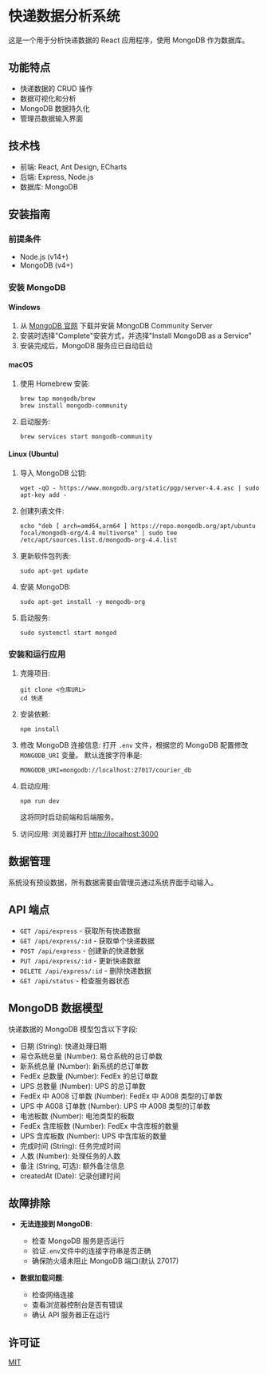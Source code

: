 # 快递数据分析系统

这是一个用于分析快递数据的 React 应用程序，使用 MongoDB 作为数据库。

## 功能特点

- 快递数据的 CRUD 操作
- 数据可视化和分析
- MongoDB 数据持久化
- 管理员数据输入界面

## 技术栈

- 前端: React, Ant Design, ECharts
- 后端: Express, Node.js
- 数据库: MongoDB

## 安装指南

### 前提条件

- Node.js (v14+)
- MongoDB (v4+)

### 安装 MongoDB

#### Windows

1. 从 [MongoDB 官网](https://www.mongodb.com/try/download/community) 下载并安装 MongoDB Community Server
2. 安装时选择"Complete"安装方式，并选择"Install MongoDB as a Service"
3. 安装完成后，MongoDB 服务应已自动启动

#### macOS

1. 使用 Homebrew 安装:
   ```
   brew tap mongodb/brew
   brew install mongodb-community
   ```
2. 启动服务:
   ```
   brew services start mongodb-community
   ```

#### Linux (Ubuntu)

1. 导入 MongoDB 公钥:
   ```
   wget -qO - https://www.mongodb.org/static/pgp/server-4.4.asc | sudo apt-key add -
   ```
2. 创建列表文件:
   ```
   echo "deb [ arch=amd64,arm64 ] https://repo.mongodb.org/apt/ubuntu focal/mongodb-org/4.4 multiverse" | sudo tee /etc/apt/sources.list.d/mongodb-org-4.4.list
   ```
3. 更新软件包列表:
   ```
   sudo apt-get update
   ```
4. 安装 MongoDB:
   ```
   sudo apt-get install -y mongodb-org
   ```
5. 启动服务:
   ```
   sudo systemctl start mongod
   ```

### 安装和运行应用

1. 克隆项目:

   ```
   git clone <仓库URL>
   cd 快递
   ```

2. 安装依赖:

   ```
   npm install
   ```

3. 修改 MongoDB 连接信息:
   打开 `.env` 文件，根据您的 MongoDB 配置修改 `MONGODB_URI` 变量。
   默认连接字符串是:

   ```
   MONGODB_URI=mongodb://localhost:27017/courier_db
   ```

4. 启动应用:

   ```
   npm run dev
   ```

   这将同时启动前端和后端服务。

5. 访问应用:
   浏览器打开 [http://localhost:3000](http://localhost:3000)

## 数据管理

系统没有预设数据，所有数据需要由管理员通过系统界面手动输入。

## API 端点

- `GET /api/express` - 获取所有快递数据
- `GET /api/express/:id` - 获取单个快递数据
- `POST /api/express` - 创建新的快递数据
- `PUT /api/express/:id` - 更新快递数据
- `DELETE /api/express/:id` - 删除快递数据
- `GET /api/status` - 检查服务器状态

## MongoDB 数据模型

快递数据的 MongoDB 模型包含以下字段:

- 日期 (String): 快递处理日期
- 易仓系统总量 (Number): 易仓系统的总订单数
- 新系统总量 (Number): 新系统的总订单数
- FedEx 总数量 (Number): FedEx 的总订单数
- UPS 总数量 (Number): UPS 的总订单数
- FedEx 中 A008 订单数 (Number): FedEx 中 A008 类型的订单数
- UPS 中 A008 订单数 (Number): UPS 中 A008 类型的订单数
- 电池板数 (Number): 电池类型的板数
- FedEx 含库板数 (Number): FedEx 中含库板的数量
- UPS 含库板数 (Number): UPS 中含库板的数量
- 完成时间 (String): 任务完成时间
- 人数 (Number): 处理任务的人数
- 备注 (String, 可选): 额外备注信息
- createdAt (Date): 记录创建时间

## 故障排除

- **无法连接到 MongoDB**:

  - 检查 MongoDB 服务是否运行
  - 验证`.env`文件中的连接字符串是否正确
  - 确保防火墙未阻止 MongoDB 端口(默认 27017)

- **数据加载问题**:
  - 检查网络连接
  - 查看浏览器控制台是否有错误
  - 确认 API 服务器正在运行

## 许可证

[MIT](LICENSE)
